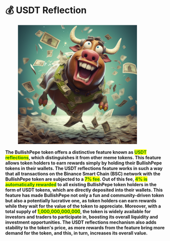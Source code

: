 # 💰 USDT Reflection

<figure><img src=".gitbook/assets/Vertigo_pixar_style_bold_crazy_bull_realistic_running_with_doll_665a8374-2bee-422f-a9d7-a53aa091a497.png" alt="" width="375"><figcaption></figcaption></figure>

**The BullishPepe token offers a distinctive feature known as **<mark style="color:green;">**USDT reflections**</mark>**, which distinguishes it from other meme tokens. This feature allows token holders to earn rewards simply by holding their BullishPepe tokens in their wallets. The USDT reflections feature works in such a way that all transactions on the Binance Smart Chain (BSC) network with the BullishPepe token are subjected to a **<mark style="color:green;">**7% fee**</mark>**. Out of this fee, **<mark style="color:green;">**4% is automatically rewarded**</mark>** to all existing BullishPepe token holders in the form of USDT tokens, which are directly deposited into their wallets. This feature has made BullishPepe not only a fun and community-driven token but also a potentially lucrative one, as token holders can earn rewards while they wait for the value of the token to appreciate. Moreover, with a total supply of **<mark style="color:green;">**1,000,000,000,000**</mark>**, the token is widely available for investors and traders to participate in, boosting its overall liquidity and investment opportunities. The USDT reflections mechanism also adds stability to the token's price, as more rewards from the feature bring more demand for the token, and this, in turn, increases its overall value.**
